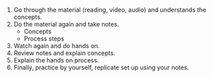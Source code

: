 1. Go through the material (reading, video, audio) and understands the concepts.
2. Do the material again and take notes.
   - Concepts
   - Process steps
3. Watch again and do hands on.
4. Review notes and explain concepts.
5. Explain the hands on process.
6. Finally, practice by yourself, replicate set up using your notes.
